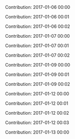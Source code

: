 Contribution: 2017-01-06 00:00

Contribution: 2017-01-06 00:01

Contribution: 2017-01-06 00:02

Contribution: 2017-01-07 00:00

Contribution: 2017-01-07 00:01

Contribution: 2017-01-07 00:02

Contribution: 2017-01-09 00:00

Contribution: 2017-01-09 00:01

Contribution: 2017-01-09 00:02

Contribution: 2017-01-12 00:00

Contribution: 2017-01-12 00:01

Contribution: 2017-01-12 00:02

Contribution: 2017-01-12 00:03

Contribution: 2017-01-13 00:00

